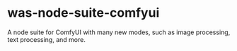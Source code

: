 # was-node-suite-comfyui
A node suite for ComfyUI with many new modes, such as image processing, text processing, and more. 
